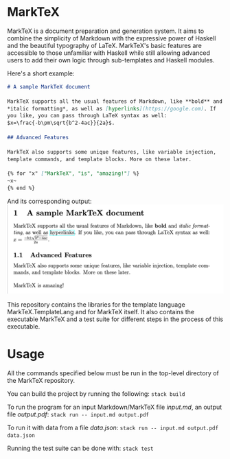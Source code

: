 # MarkTeX

MarkTeX is a document preparation and generation system. It aims to
combine the simplicity of Markdown with the expressive power of Haskell
and the beautiful typography of LaTeX. MarkTeX's basic features are accessible to those unfamiliar
with Haskell while still allowing advanced users to add their own logic
through sub-templates and Haskell modules.

Here's a short example:
```markdown
# A sample MarkTeX document

MarkTeX supports all the usual features of Markdown, like **bold** and
*italic formatting*, as well as [hyperlinks](https://google.com). If
you like, you can pass through LaTeX syntax as well:
$x=\frac{-b\pm\sqrt{b^2-4ac}}{2a}$.

## Advanced Features

MarkTeX also supports some unique features, like variable injection,
template commands, and template blocks. More on these later.

{% for "x" ["MarkTeX", "is", "amazing!"] %}
~x~ 
{% end %}
```

And its corresponding output:
![](./report/marktex-output.png)


This repository contains the libraries for the template language MarkTeX.TemplateLang and for MarkTeX itself.
It also contains the executable MarkTeX and a test suite for different steps in the process of this executable.

# Usage

All the commands specified below must be run in the top-level directory of the MarkTeX repository.

You can build the project by running the following:
`stack build`

To run the program for an input Markdown/MarkTeX file *input.md*, an output file *output.pdf*:
`stack run -- input.md output.pdf`

To run it with data from a file *data.json*:
`stack run -- input.md output.pdf data.json`

Running the test suite can be done with:
`stack test`

